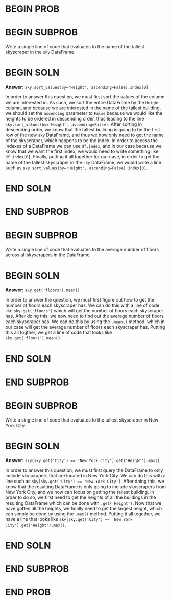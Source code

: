 # BEGIN PROB

# BEGIN SUBPROB

Write a single line of code that evaluates to the name of the tallest skyscraper in the `sky` DataFrame.

# BEGIN SOLN

**Answer:** `sky.sort_values(by='Height', ascending=False).index[0]`

In order to answer this question, we must first sort the values of the column we are interested in. As such, we sort the entire DataFrame by the `Height` column, and because we are interested in the name of the tallest building, we should set the `ascending` parameter to `False` because we would like the heights to be ordered in descending order, thus leading to the line `sky.sort_values(by='Height', ascending=False)`. After sorting in descending order, we know that the tallest building is going to be the first row of the new `sky` DataFrame, and thus we now only need to get the name of the skyscraper, which happens to be the index. In order to access the indexes of a DataFrame we can use `df.index`, and in our case because we know that we want the first index, we would need to write something like `df.index[0]`. Finally, putting it all together for our case, in order to get the name of the tallest skyscraper in the `sky` DataFrame, we would write a line such as `sky.sort_values(by='Height', ascending=False).index[0]`. 

# END SOLN

# END SUBPROB

# BEGIN SUBPROB

Write a single line of code that evaluates to the average number of floors across all skyscrapers in the DataFrame.

# BEGIN SOLN

**Answer:** `sky.get('floors').mean()`

In order to answer the question, we must first figure out how to get the number of floors each skyscraper has. We can do this with a line of code like `sky.get('floors')` which will get the number of floors each skyscraper has. After doing this, we now need to find out the average number of floors each skyscraper has. We can do this by using the `.mean()` method, which in our case will get the average number of floors each skyscraper has. Putting this all togther, we get a line of code that looks like `sky.get('floors').mean()`.

# END SOLN

# END SUBPROB

# BEGIN SUBPROB

Write a single line of code that evaluates to the tallest skyscraper in New York City. 

# BEGIN SOLN

**Answer:** `sky[sky.get('City') == 'New York City'].get('Height').max()`

In order to answer this question, we must first query the DataFrame to only include skyscrapers that are located in New York City. We can do this with a line such as `sky[sky.get('City') == 'New York City']`. After doing this, we know that the resulting DataFrame is only going to include skyscrapers from New York City, and we now can focus on getting the tallest building. In order to do so, we first need to get the heights of all the buildings in the resulting DataFrame which can be done with `.get('Height')`. Now that we have gotten all the heights, we finally need to get the largest height, which can simply be done by using the `.max()` method. Putting it all together, we have a line that looks like `sky[sky.get('City') == 'New York City'].get('Height').max()`. 

# END SOLN

# END SUBPROB

# END PROB